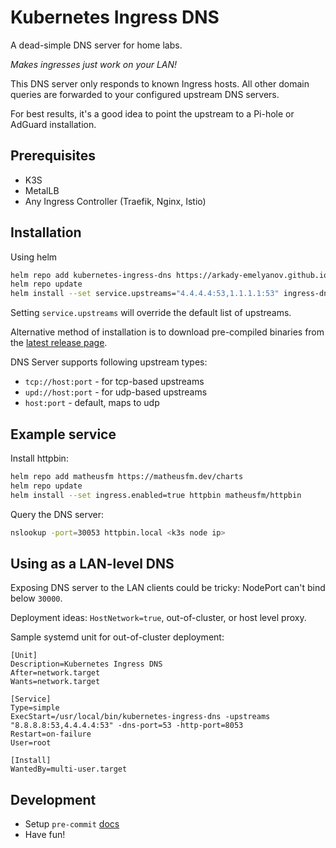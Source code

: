 # Kubernetes Ingress DNS

A dead-simple DNS server for home labs.

<i>Makes ingresses just work on your LAN!</i>

This DNS server only responds to known Ingress hosts. All other domain queries are forwarded to your configured upstream DNS servers.

For best results, it's a good idea to point the upstream to a Pi-hole or AdGuard installation.


## Prerequisites

* K3S
* MetalLB
* Any Ingress Controller (Traefik, Nginx, Istio)

## Installation

Using helm
```bash
helm repo add kubernetes-ingress-dns https://arkady-emelyanov.github.io/kubernetes-ingress-dns/
helm repo update
helm install --set service.upstreams="4.4.4.4:53,1.1.1.1:53" ingress-dns kubernetes-ingress-dns/kubernetes-ingress-dns
```

Setting `service.upstreams` will override the default list of upstreams.

Alternative method of installation is to download pre-compiled binaries from the
[latest release page](https://github.com/arkady-emelyanov/kubernetes-ingress-dns/releases/latest).

DNS Server supports following upstream types:
* `tcp://host:port` - for tcp-based upstreams
* `upd://host:port` - for udp-based upstreams
* `host:port` - default, maps to udp

## Example service

Install httpbin:
```bash
helm repo add matheusfm https://matheusfm.dev/charts
helm repo update
helm install --set ingress.enabled=true httpbin matheusfm/httpbin
```

Query the DNS server:
```bash
nslookup -port=30053 httpbin.local <k3s node ip>
```

## Using as a LAN-level DNS

Exposing DNS server to the LAN clients could be tricky: NodePort can't bind below `30000`. 

Deployment ideas: `HostNetwork=true`, out-of-cluster, or host level proxy.

Sample systemd unit for out-of-cluster deployment:
```
[Unit]
Description=Kubernetes Ingress DNS
After=network.target
Wants=network.target

[Service]
Type=simple
ExecStart=/usr/local/bin/kubernetes-ingress-dns -upstreams "8.8.8.8:53,4.4.4.4:53" -dns-port=53 -http-port=8053
Restart=on-failure
User=root

[Install]
WantedBy=multi-user.target
```


## Development

* Setup `pre-commit` [docs](https://pre-commit.com/#installation)
* Have fun!
